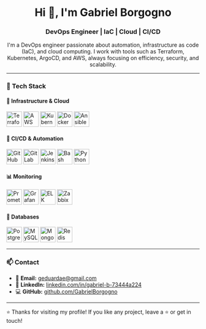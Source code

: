 <h1 align="center">Hi 👋, I'm Gabriel Borgogno</h1>
<h3 align="center">DevOps Engineer | IaC | Cloud | CI/CD</h3>

<p align="center">
I'm a DevOps engineer passionate about automation, infrastructure as code (IaC), and cloud computing.  
I work with tools such as Terraform, Kubernetes, ArgoCD, and AWS, always focusing on efficiency, security, and scalability.
</p>

---

### 🚀 Tech Stack

#### 🧠 **Infrastructure & Cloud**
<p align="left">
  <img src="https://cdn.jsdelivr.net/gh/devicons/devicon/icons/terraform/terraform-original.svg" alt="Terraform" width="40"/>
  <img src="https://cdn.jsdelivr.net/gh/devicons/devicon/icons/amazonwebservices/amazonwebservices-original.svg" alt="AWS" width="40"/>
  <img src="https://cdn.jsdelivr.net/gh/devicons/devicon/icons/kubernetes/kubernetes-plain.svg" alt="Kubernetes" width="40"/>
  <img src="https://cdn.jsdelivr.net/gh/devicons/devicon/icons/docker/docker-original.svg" alt="Docker" width="40"/>
  <img src="https://cdn.jsdelivr.net/gh/devicons/devicon/icons/ansible/ansible-original.svg" alt="Ansible" width="40"/>
</p>

#### 🔧 **CI/CD & Automation**
<p align="left">
  <img src="https://cdn.jsdelivr.net/gh/devicons/devicon/icons/github/github-original.svg" alt="GitHub" width="40"/>
  <img src="https://cdn.jsdelivr.net/gh/devicons/devicon/icons/gitlab/gitlab-original.svg" alt="GitLab" width="40"/>
  <img src="https://cdn.jsdelivr.net/gh/devicons/devicon/icons/jenkins/jenkins-original.svg" alt="Jenkins" width="40"/>
  <img src="https://cdn.jsdelivr.net/gh/devicons/devicon/icons/bash/bash-original.svg" alt="Bash" width="40"/>
  <img src="https://cdn.jsdelivr.net/gh/devicons/devicon/icons/python/python-original.svg" alt="Python" width="40"/>
</p>

#### 📊 **Monitoring**
<p align="left">
  <img src="https://cdn.jsdelivr.net/gh/devicons/devicon/icons/prometheus/prometheus-original.svg" alt="Prometheus" width="40"/>
  <img src="https://cdn.jsdelivr.net/gh/devicons/devicon/icons/grafana/grafana-original.svg" alt="Grafana" width="40"/>
  <img src="https://cdn.worldvectorlogo.com/logos/elastic-stack.svg" alt="ELK" width="40"/>
  <img src="https://upload.wikimedia.org/wikipedia/commons/6/6d/Zabbix_logo_small.svg" alt="Zabbix" width="40"/>
</p>

#### 🧩 **Databases**
<p align="left">
  <img src="https://cdn.jsdelivr.net/gh/devicons/devicon/icons/postgresql/postgresql-original.svg" alt="PostgreSQL" width="40"/>
  <img src="https://cdn.jsdelivr.net/gh/devicons/devicon/icons/mysql/mysql-original.svg" alt="MySQL" width="40"/>
  <img src="https://cdn.jsdelivr.net/gh/devicons/devicon/icons/mongodb/mongodb-original.svg" alt="MongoDB" width="40"/>
  <img src="https://cdn.jsdelivr.net/gh/devicons/devicon/icons/redis/redis-original.svg" alt="Redis" width="40"/>
</p>

---

### 📫 Contact

- 📧 **Email:** [geduardae@gmail.com](mailto:geduardae@gmail.com)  
- 💼 **LinkedIn:** [linkedin.com/in/gabriel-b-73444a224](https://www.linkedin.com/in/gabriel-b-73444a224)  
- 💻 **GitHub:** [github.com/GabrielBorgogno](https://github.com/GabrielBorgogno)

---

⭐ Thanks for visiting my profile! If you like any project, leave a ⭐ or get in touch!
